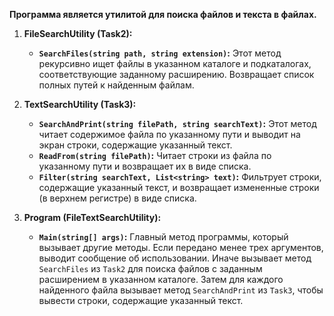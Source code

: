 **Программа является утилитой для поиска файлов и текста в файлах.**
1. **FileSearchUtility (Task2):**
   - **`SearchFiles(string path, string extension)`:** Этот метод рекурсивно ищет файлы в указанном каталоге и подкаталогах, соответствующие заданному расширению. Возвращает список полных путей к найденным файлам.

2. **TextSearchUtility (Task3):**
   - **`SearchAndPrint(string filePath, string searchText)`:** Этот метод читает содержимое файла по указанному пути и выводит на экран строки, содержащие указанный текст.
   - **`ReadFrom(string filePath)`:** Читает строки из файла по указанному пути и возвращает их в виде списка.
   - **`Filter(string searchText, List<string> text)`:** Фильтрует строки, содержащие указанный текст, и возвращает измененные строки (в верхнем регистре) в виде списка.

3. **Program (FileTextSearchUtility):**
   - **`Main(string[] args)`:** Главный метод программы, который вызывает другие методы. Если передано менее трех аргументов, выводит сообщение об использовании. Иначе вызывает метод `SearchFiles` из `Task2` для поиска файлов с заданным расширением в указанном каталоге. Затем для каждого найденного файла вызывает метод `SearchAndPrint` из `Task3`, чтобы вывести строки, содержащие указанный текст.

